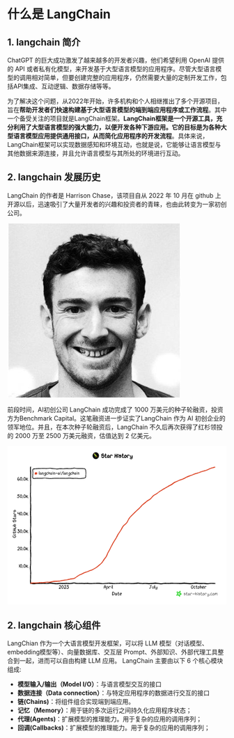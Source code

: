 # 什么是 LangChain

## 1. langchain 简介

ChatGPT 的巨大成功激发了越来越多的开发者兴趣，他们希望利用 OpenAI 提供的 API 或者私有化模型，来开发基于大型语言模型的应用程序。尽管大型语言模型的调用相对简单，但要创建完整的应用程序，仍然需要大量的定制开发工作，包括API集成、互动逻辑、数据存储等等。

为了解决这个问题，从2022年开始，许多机构和个人相继推出了多个开源项目，旨在**帮助开发者们快速构建基于大型语言模型的端到端应用程序或工作流程**。其中一个备受关注的项目就是LangChain框架。**LangChain框架是一个开源工具，充分利用了大型语言模型的强大能力，以便开发各种下游应用。它的目标是为各种大型语言模型应用提供通用接口，从而简化应用程序的开发流程**。具体来说，LangChain框架可以实现数据感知和环境互动，也就是说，它能够让语言模型与其他数据来源连接，并且允许语言模型与其所处的环境进行互动。

## 2. langchain 发展历史

LangChain 的作者是 Harrison Chase，该项目自从 2022 年 10 月在 github 上开源以后，迅速吸引了大量开发者的兴趣和投资者的青睐，也由此转变为一家初创公司。

![](../figures/Harrison_Chase.jpg)

前段时间，AI初创公司 LangChain 成功完成了 1000 万美元的种子轮融资，投资方为Benchmark Capital。这笔融资进一步证实了LangChain 作为 AI 初创企业的领军地位。并且，在本次种子轮融资后，LangChain 不久后再次获得了红杉领投的 2000 万至 2500 万美元融资，估值达到 2 亿美元。

![](../figures/langchain_star_history.png)

## 2. langchain 核心组件

LangChian 作为一个大语言模型开发框架，可以将 LLM 模型（对话模型、embedding模型等）、向量数据库、交互层 Prompt、外部知识、外部代理工具整合到一起，进而可以自由构建 LLM 应用。 LangChain 主要由以下 6 个核心模块组成:

- **模型输入/输出（Model I/O）**：与语言模型交互的接口
- **数据连接（Data connection）**：与特定应用程序的数据进行交互的接口
- **链(Chains)**：将组件组合实现端到端应用。
- **记忆（Memory）**：用于链的多次运行之间持久化应用程序状态；
- **代理(Agents)**：扩展模型的推理能力。用于复杂的应用的调用序列；
- **回调(Callbacks)**：扩展模型的推理能力。用于复杂的应用的调用序列；

